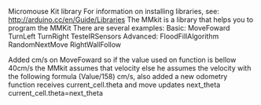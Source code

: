 Micromouse Kit library For information on installing libraries, see: http://arduino.cc/en/Guide/Libraries The MMkit is a library that helps you to program the MMKit There are several examples: Basic: MoveFoward TurnLeft TurnRight TesteIRSensors Advanced: FloodFillAlgorithm RandomNextMove RightWallFollow

Added cm/s on MoveFoward so if the value used on function is bellow 40cm/s the MMkit assumes that velocity else he assumes the velocity with the following formula (Value/158) cm/s, also added a new odometry function receives current_cell.theta and move updates next_theta current_cell.theta=next_theta 
